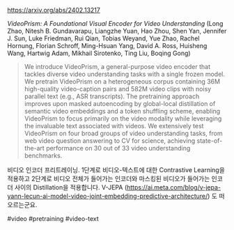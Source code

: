 https://arxiv.org/abs/2402.13217

*VideoPrism: A Foundational Visual Encoder for Video Understanding* (Long Zhao, Nitesh B. Gundavarapu, Liangzhe Yuan, Hao Zhou, Shen Yan, Jennifer J. Sun, Luke Friedman, Rui Qian, Tobias Weyand, Yue Zhao, Rachel Hornung, Florian Schroff, Ming-Hsuan Yang, David A. Ross, Huisheng Wang, Hartwig Adam, Mikhail Sirotenko, Ting Liu, Boqing Gong)

> We introduce VideoPrism, a general-purpose video encoder that tackles diverse video understanding tasks with a single frozen model. We pretrain VideoPrism on a heterogeneous corpus containing 36M high-quality video-caption pairs and 582M video clips with noisy parallel text (e.g., ASR transcripts). The pretraining approach improves upon masked autoencoding by global-local distillation of semantic video embeddings and a token shuffling scheme, enabling VideoPrism to focus primarily on the video modality while leveraging the invaluable text associated with videos. We extensively test VideoPrism on four broad groups of video understanding tasks, from web video question answering to CV for science, achieving state-of-the-art performance on 30 out of 33 video understanding benchmarks.

비디오 인코더 프리트레이닝. 1단계로 비디오-텍스트에 대한 Contrastive Learning을 적용하고 2단계로 비디오 전체가 들어가는 인코더와 마스킹된 비디오가 들어가는 인코더 사이의 Distillation을 적용합니다. V-JEPA (https://ai.meta.com/blog/v-jepa-yann-lecun-ai-model-video-joint-embedding-predictive-architecture/) 도 떠오르는군요.

#video #pretraining #video-text 